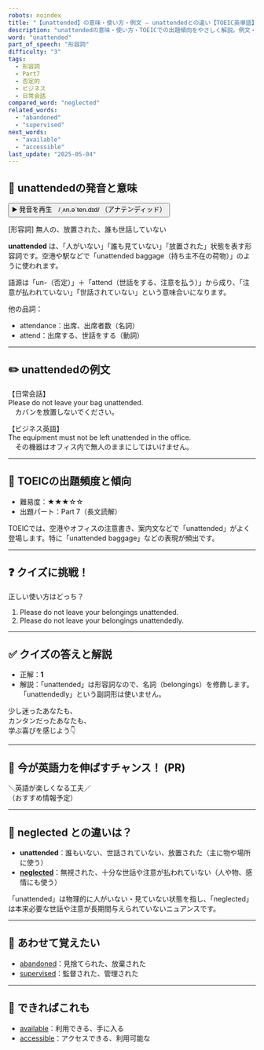 ```yaml
---
robots: noindex
title: "【unattended】の意味・使い方・例文 ― unattendedとの違い【TOEIC英単語】"
description: "unattendedの意味・使い方・TOEICでの出題傾向をやさしく解説。例文・クイズ付きでunattendedとの違いもわかりやすく学べます。"
word: "unattended"
part_of_speech: "形容詞"
difficulty: "3"
tags:
  - 形容詞
  - Part7
  - 否定的
  - ビジネス
  - 日常会話
compared_word: "neglected"
related_words:
  - "abandoned"
  - "supervised"
next_words:
  - "available"
  - "accessible"
last_update: "2025-05-04"
---
```


## 🔰 unattendedの発音と意味

<button class="play-audio" onclick="playTTS('unattended')">
  <span class="play-audio-main">
    ▶️ 発音を再生　/ˌʌn.əˈten.dɪd/
  </span>
  <span class="play-audio-sub">
    （アナテンディッド）
  </span>
</button>

[形容詞] 無人の、放置された、誰も世話していない

**unattended** は、「人がいない」「誰も見ていない」「放置された」状態を表す形容詞です。空港や駅などで「unattended baggage（持ち主不在の荷物）」のように使われます。

語源は「un-（否定）」＋「attend（世話をする、注意を払う）」から成り、「注意が払われていない」「世話されていない」という意味合いになります。

他の品詞：  
- attendance：出席、出席者数（名詞）
- attend：出席する、世話をする（動詞）

---

## ✏️ unattendedの例文

【日常会話】  
Please do not leave your bag unattended.  
　カバンを放置しないでください。

【ビジネス英語】  
The equipment must not be left unattended in the office.  
　その機器はオフィス内で無人のままにしてはいけません。

---

## 🎯 TOEICの出題頻度と傾向

- 難易度：★★★☆☆
- 出題パート：Part 7（長文読解）

TOEICでは、空港やオフィスの注意書き、案内文などで「unattended」がよく登場します。特に「unattended baggage」などの表現が頻出です。

---

## ❓ クイズに挑戦！

正しい使い方はどっち？

1. Please do not leave your belongings unattended.  
2. Please do not leave your belongings unattendedly.

---

## ✅ クイズの答えと解説

- 正解：**1**
- 解説：「unattended」は形容詞なので、名詞（belongings）を修飾します。「unattendedly」という副詞形は使いません。

少し迷ったあなたも、  
カンタンだったあなたも、  
学ぶ喜びを感じよう👇️

---

## 🚀 今が英語力を伸ばすチャンス！ (PR)

<div class="info-center">
＼英語が楽しくなる工夫／<br>  
（おすすめ情報予定）
</div>

---

## 🤔  neglected との違いは？

- **unattended**：誰もいない、世話されていない、放置された（主に物や場所に使う）
- **[neglected](/word/neglected/)**：無視された、十分な世話や注意が払われていない（人や物、感情にも使う）

「unattended」は物理的に人がいない・見ていない状態を指し、「neglected」は本来必要な世話や注意が長期間与えられていないニュアンスです。

---

## 🧩 あわせて覚えたい

- [abandoned](/word/abandoned/)：見捨てられた、放棄された
- [supervised](/word/supervised/)：監督された、管理された

---

## 📖 できればこれも

- [available](/word/available/)：利用できる、手に入る
- [accessible](/word/accessible/)：アクセスできる、利用可能な

<!-- cvid: aid32_bid25 -->
